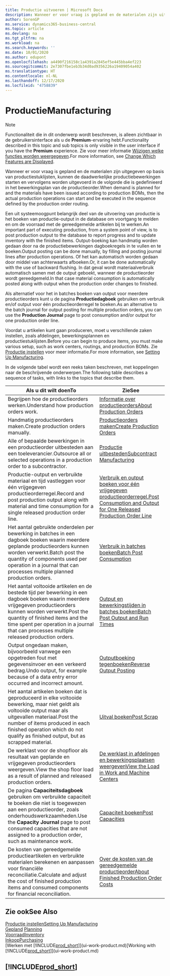 ```yaml
---
title: Productie uitvoeren | Microsoft Docs
description: Wanneer er voor vraag is gepland en de materialen zijn uitgegeven op basis van productiestuklijsten, kunnen de daadwerkelijke productiebewerkingen starten en vervolgens worden uitgevoerd in de volgorde die is gedefinieerd in het bewerkingsplan van de productieorder.
author: SorenGP
ms.service: dynamics365-business-central
ms.topic: article
ms.devlang: na
ms.tgt_pltfrm: na
ms.workload: na
ms.search.keywords: ''
ms.date: 10/01/2020
ms.author: edupont
ms.openlocfilehash: a4490f216158c1a4391a2845ef5e445bba4ef223
ms.sourcegitcommit: 2e7307fbe1eb3b34d0ad9356226a19409054a402
ms.translationtype: HT
ms.contentlocale: nl-NL
ms.lasthandoff: 12/17/2020
ms.locfileid: "4758839"
---
```

# <a name="manufacturing"></a><span data-ttu-id="68aa6-103">Productie</span><span class="sxs-lookup"><span data-stu-id="68aa6-103">Manufacturing</span></span>
> [!NOTE]
> <span data-ttu-id="68aa6-104">Functionaliteit die in dit onderwerp wordt beschreven, is alleen zichtbaar in de gebruikersinterface als u de **Premium**-ervaring hebt.</span><span class="sxs-lookup"><span data-stu-id="68aa6-104">Functionality described in this topic and sub topics is only visible in the user interface if you have the **Premium** experience.</span></span> <span data-ttu-id="68aa6-105">Zie voor meer informatie [Wijzigen welke functies worden weergegeven](ui-experiences.md).</span><span class="sxs-lookup"><span data-stu-id="68aa6-105">For more information, see [Change Which Features are Displayed](ui-experiences.md).</span></span>

<span data-ttu-id="68aa6-106">Wanneer er voor vraag is gepland en de materialen zijn uitgegeven op basis van productiestuklijsten, kunnen de daadwerkelijke productiebewerkingen starten en vervolgens worden uitgevoerd in de volgorde die is gedefinieerd in het bewerkingsplan van de productieorder.</span><span class="sxs-lookup"><span data-stu-id="68aa6-106">When demand is planned for and the materials have been issued according to production BOMs, then the actual production operations can start and be executed in the sequence defined by the production order routing.</span></span>  

<span data-ttu-id="68aa6-107">Een uit systeemoogpunt belangrijk deel van de uitvoering van productie is het boeken van productie-output in de database om voortgang te melden en om de voorraad met de gereedgemelde artikelen bij te werken.</span><span class="sxs-lookup"><span data-stu-id="68aa6-107">An important part of executing production, from a system point of view, is to post production output to the database to report progress and to update inventory with the finished items.</span></span> <span data-ttu-id="68aa6-108">Output-boeking kan handmatig worden gedaan door na de productiebewerkingen dagboekregels in te vullen en te boeken.</span><span class="sxs-lookup"><span data-stu-id="68aa6-108">Output posting can be done manually, by filling and posting journal lines after production operations.</span></span> <span data-ttu-id="68aa6-109">Of het kan automatisch worden gedaan door middel van achterwaarts afboeken.</span><span class="sxs-lookup"><span data-stu-id="68aa6-109">Or, it can be done automatically with the use of backward flushing.</span></span> <span data-ttu-id="68aa6-110">In dat geval wordt materiaalverbruik automatisch samen met de output geboekt, wanneer de productieorder wordt gereedgemeld.</span><span class="sxs-lookup"><span data-stu-id="68aa6-110">In that case material consumption is automatically posted along with output when the production order changes to finished.</span></span>  

<span data-ttu-id="68aa6-111">Als alternatief voor het in batches boeken van output voor meerdere productieorders kunt u de pagina **Productiedagboek** gebruiken om verbruik en/of output voor één productieorderregel te boeken.</span><span class="sxs-lookup"><span data-stu-id="68aa6-111">As an alternative to the batch journal for output posting for multiple production orders, you can use the **Production Journal** page to post consumption and/or output for one production order line.</span></span>

<span data-ttu-id="68aa6-112">Voordat u artikelen kunt gaan produceren, moet u verschillende zaken instellen, zoals afdelingen, bewerkingsplannen en productiestuklijsten.</span><span class="sxs-lookup"><span data-stu-id="68aa6-112">Before you can begin to produce items, you must make various setup, such as work centers, routings, and production BOMs.</span></span> <span data-ttu-id="68aa6-113">Zie [Productie instellen](production-configure-production-processes.md) voor meer informatie.</span><span class="sxs-lookup"><span data-stu-id="68aa6-113">For more information, see [Setting Up Manufacturing](production-configure-production-processes.md).</span></span>

<span data-ttu-id="68aa6-114">In de volgende tabel wordt een reeks taken beschreven, met koppelingen naar de beschrijvende onderwerpen.</span><span class="sxs-lookup"><span data-stu-id="68aa6-114">The following table describes a sequence of tasks, with links to the topics that describe them.</span></span>   

|<span data-ttu-id="68aa6-115">**Als u dit wilt doen**</span><span class="sxs-lookup"><span data-stu-id="68aa6-115">**To**</span></span>|<span data-ttu-id="68aa6-116">**Zie**</span><span class="sxs-lookup"><span data-stu-id="68aa6-116">**See**</span></span>|  
|------------|-------------|  
|<span data-ttu-id="68aa6-117">Begrijpen hoe de productieorders werken.</span><span class="sxs-lookup"><span data-stu-id="68aa6-117">Understand how production orders work.</span></span>|[<span data-ttu-id="68aa6-118">Informatie over productieorders</span><span class="sxs-lookup"><span data-stu-id="68aa6-118">About Production Orders</span></span>](production-about-production-orders.md)|
|<span data-ttu-id="68aa6-119">Handmatig productieorders maken.</span><span class="sxs-lookup"><span data-stu-id="68aa6-119">Create production orders manually.</span></span>|[<span data-ttu-id="68aa6-120">Productieorders maken</span><span class="sxs-lookup"><span data-stu-id="68aa6-120">Create Production Orders</span></span>](production-how-to-create-production-orders.md)|
|<span data-ttu-id="68aa6-121">Alle of bepaalde bewerkingen in een productieorder uitbesteden aan een toeleverancier.</span><span class="sxs-lookup"><span data-stu-id="68aa6-121">Outsource all or selected operations in a production order to a subcontractor.</span></span>|[<span data-ttu-id="68aa6-122">Productie uitbesteden</span><span class="sxs-lookup"><span data-stu-id="68aa6-122">Subcontract Manufacturing</span></span>](production-how-to-subcontract-manufacturing.md)|
|<span data-ttu-id="68aa6-123">Productie-output en verbruikte materiaal en tijd vastleggen voor één vrijgegeven productieorderregel.</span><span class="sxs-lookup"><span data-stu-id="68aa6-123">Record and post production output along with material and time consumption for a single released production order line.</span></span>|[<span data-ttu-id="68aa6-124">Verbruik en output boeken voor één vrijgegeven productieorderregel.</span><span class="sxs-lookup"><span data-stu-id="68aa6-124">Post Consumption and Output for One Released Production Order Line</span></span>](production-how-to-register-consumption-and-output.md)|  
|<span data-ttu-id="68aa6-125">Het aantal gebruikte onderdelen per bewerking in batches in een dagboek boeken waarin meerdere geplande productieorders kunnen worden verwerkt.</span><span class="sxs-lookup"><span data-stu-id="68aa6-125">Batch post the quantity of components used per operation in a journal that can processes multiple planned production orders.</span></span>|[<span data-ttu-id="68aa6-126">Verbruik in batches boeken</span><span class="sxs-lookup"><span data-stu-id="68aa6-126">Batch Post Consumption</span></span>](production-how-to-post-consumption.md)|
|<span data-ttu-id="68aa6-127">Het aantal voltooide artikelen en de bestede tijd per bewerking in een dagboek boeken waarin meerdere vrijgegeven productieorders kunnen worden verwerkt.</span><span class="sxs-lookup"><span data-stu-id="68aa6-127">Post the quantity of finished items and the time spent per operation in a journal that can processes multiple released production orders.</span></span>|[<span data-ttu-id="68aa6-128">Output en bewerkingstijden in batches boeken</span><span class="sxs-lookup"><span data-stu-id="68aa6-128">Batch Post Output and Run Times</span></span>](production-how-to-post-output-quantity.md)|
|<span data-ttu-id="68aa6-129">Output ongedaan maken, bijvoorbeeld vanwege een opgetreden fout met gegevensinvoer en een verkeerd bedrag.</span><span class="sxs-lookup"><span data-stu-id="68aa6-129">Undo output, for example because of a data entry error occurred and incorrect amount.</span></span>  |[<span data-ttu-id="68aa6-130">Outputboeking tegenboeken</span><span class="sxs-lookup"><span data-stu-id="68aa6-130">Reverse Output Posting</span></span>](production-how-to-reverse-output-posting.md)|  
|<span data-ttu-id="68aa6-131">Het aantal artikelen boeken dat is geproduceerd in elke voltooide bewerking, maar niet geldt als voltooide output maar als uitgevallen materiaal.</span><span class="sxs-lookup"><span data-stu-id="68aa6-131">Post the number of items produced in each finished operation which do not qualify as finished output, but as scrapped material.</span></span>|[<span data-ttu-id="68aa6-132">Uitval boeken</span><span class="sxs-lookup"><span data-stu-id="68aa6-132">Post Scrap</span></span>](production-how-to-post-scrap.md)|
|<span data-ttu-id="68aa6-133">De werklast voor de shopfloor als resultaat van geplande en vrijgegeven productieorders weergeven.</span><span class="sxs-lookup"><span data-stu-id="68aa6-133">View the shop floor load as a result of planned and released production orders.</span></span>|[<span data-ttu-id="68aa6-134">De werklast in afdelingen en bewerkingsplaatsen weergeven</span><span class="sxs-lookup"><span data-stu-id="68aa6-134">View the Load in Work and Machine Centers</span></span>](production-how-to-view-the-load-on-work-centers.md)|      
|<span data-ttu-id="68aa6-135">De pagina **Capaciteitsdagboek** gebruiken om verbruikte capaciteit te boeken die niet is toegewezen aan een productieorder, zoals onderhoudswerkzaamheden.</span><span class="sxs-lookup"><span data-stu-id="68aa6-135">Use the **Capacity Journal** page to post consumed capacities that are not assigned to a production order, such as maintenance work.</span></span>|[<span data-ttu-id="68aa6-136">Capaciteit boeken</span><span class="sxs-lookup"><span data-stu-id="68aa6-136">Post Capacities</span></span>](production-how-to-post-capacities.md)|  
|<span data-ttu-id="68aa6-137">De kosten van gereedgemelde productieartikelen en verbruikte materialen berekenen en aanpassen voor financiële reconciliatie.</span><span class="sxs-lookup"><span data-stu-id="68aa6-137">Calculate and adjust the cost of finished production items and consumed components for financial reconciliation.</span></span>|[<span data-ttu-id="68aa6-138">Over de kosten van de gereedgemelde productieorder</span><span class="sxs-lookup"><span data-stu-id="68aa6-138">About Finished Production Order Costs</span></span>](finance-about-finished-production-order-costs.md)|  

## <a name="see-also"></a><span data-ttu-id="68aa6-139">Zie ook</span><span class="sxs-lookup"><span data-stu-id="68aa6-139">See Also</span></span>  
[<span data-ttu-id="68aa6-140">Productie instellen</span><span class="sxs-lookup"><span data-stu-id="68aa6-140">Setting Up Manufacturing</span></span>](production-configure-production-processes.md)  
<span data-ttu-id="68aa6-141">[Gepland](production-planning.md)    </span><span class="sxs-lookup"><span data-stu-id="68aa6-141">[Planning](production-planning.md)    </span></span>  
[<span data-ttu-id="68aa6-142">Voorraad</span><span class="sxs-lookup"><span data-stu-id="68aa6-142">Inventory</span></span>](inventory-manage-inventory.md)  
[<span data-ttu-id="68aa6-143">Inkoop</span><span class="sxs-lookup"><span data-stu-id="68aa6-143">Purchasing</span></span>](purchasing-manage-purchasing.md)  
<span data-ttu-id="68aa6-144">[Werken met [!INCLUDE[prod_short](includes/prod_short.md)]](ui-work-product.md)</span><span class="sxs-lookup"><span data-stu-id="68aa6-144">[Working with [!INCLUDE[prod_short](includes/prod_short.md)]](ui-work-product.md)</span></span>

## [!INCLUDE[prod_short](includes/free_trial_md.md)]  
